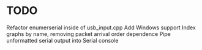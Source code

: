 # TODO

Refactor enumerserial inside of usb_input.cpp
Add Windows support
Index graphs by name, removing packet arrival order dependence
Pipe unformatted serial output into Serial console
